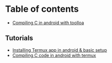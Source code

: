 # Table of contents

* [Compiling C in android with toolloa](README.md)

## Tutorials

* [Installing Termux app in android & basic setup](tutorials/installing-termux-app-in-android-and-basic-setup.md)
* [Compiling C code in android with termux](tutorials/compiling-c-code-in-android-with-termux.md)

